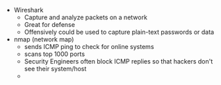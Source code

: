 * Wireshark
	* Capture and analyze packets on a network
	* Great for defense
	* Offensively could be used to capture plain-text passwords or data
* nmap (network map)
	* sends ICMP ping to check for online systems
	* scans top 1000 ports
	* Security Engineers often block ICMP replies so that hackers don't see their system/host
	* 
